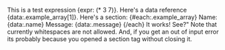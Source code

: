 This is a test expression {expr: (* 3 7)}.
Here's a data reference {data:.example_array[1]}.
Here's a section:
{#each:.example_array}
  Name: {data:.name}
  Message: {data:.message}
{/each}
It works! See?"
Note that currently whitespaces are not allowed. And, if you get an out of input error its probably because you opened a section tag without closing it.